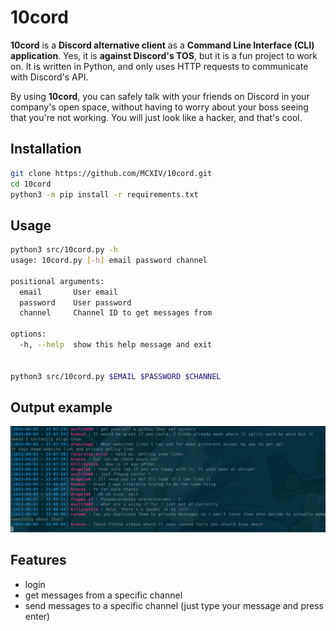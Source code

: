 # 10cord
**10cord** is a **Discord alternative client** as a **Command Line Interface (CLI) application**. Yes, it is **against Discord's TOS**, but it is a fun project to work on. It is written in Python, and only uses HTTP requests to communicate with Discord's API.

By using **10cord**, you can safely talk with your friends on Discord in your company's open space, without having to worry about your boss seeing that you're not working. You will just look like a hacker, and that's cool.

## Installation
```bash
git clone https://github.com/MCXIV/10cord.git
cd 10cord
python3 -m pip install -r requirements.txt
```

## Usage
```bash
python3 src/10cord.py -h                                 
usage: 10cord.py [-h] email password channel

positional arguments:
  email       User email
  password    User password
  channel     Channel ID to get messages from

options:
  -h, --help  show this help message and exit


python3 src/10cord.py $EMAIL $PASSWORD $CHANNEL
```

## Output example
![output example](docs/example.png "Output example")

## Features
- login
- get messages from a specific channel
- send messages to a specific channel (just type your message and press enter)
